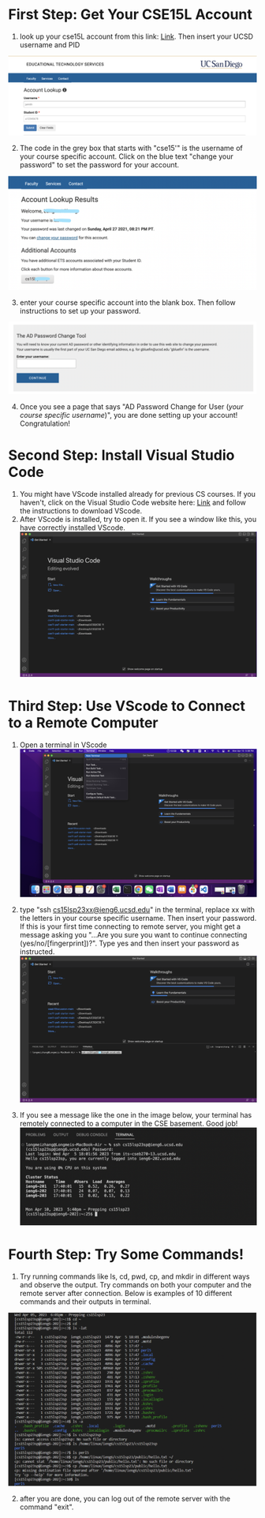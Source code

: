 # First Step: Get Your CSE15L Account

1. look up your cse15L account from this link: [Link](https://sdacs.ucsd.edu/~icc/index.php). Then insert your UCSD username and PID

![Image](pic1.png)

2. The code in the grey box that starts with "cse15'" is the username of your course specific account. Click on the blue text "change your password" to set the password for your account. 

![image](pic2.png)

3. enter your course specific account into the blank box. Then follow instructions to set up your password. 

![image](pic3.png)

4. Once you see a page that says "AD Password Change for User (*your course specific username*)", you are done setting up your account! Congratulation!




# Second Step: Install Visual Studio Code

1. You might have VScode installed already for previous CS courses. If you haven't, click on the Visual Studio Code website here: [Link](https://code.visualstudio.com/) and follow the instructions to download VScode. 
2. After VScode is installed, try to open it. If you see a window like this, you have correctly installed VScode. 
![Image](pic4.png)




# Third Step: Use VScode to Connect to a Remote Computer

1. Open a terminal in VScode
![Image](pic5.png)

2. type "ssh cs15lsp23xx@ieng6.ucsd.edu" in the terminal, replace xx with the letters in your course specific username. Then insert your password. If this is your first time connecting to remote server, you might get a message asking you "...Are you sure you want to continue connecting (yes/no/[fingerprint])?". Type yes and then insert your password as instructed. 
![Image](pic6.png)

3. If you see a message like the one in the image below, your terminal has remotely connected to a computer in the CSE basement. Good job!
![Image](pic7.png)


# Fourth Step: Try Some Commands!

1. Try running commands like ls, cd, pwd, cp, and mkdir in different ways and observe the output. Try commands on both your computer and the remote server after connection. Below is examples of 10 different commands and their outputs in terminal. 

![Image](pic8.png)

 2. after you are done, you can log out of the remote server with the command "exit".
